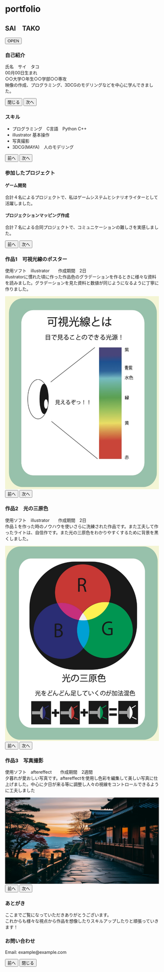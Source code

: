 <!DOCTYPE html>
<html lang="ja">
<head>
    <meta charset="UTF-8">
    <meta name="viewport" content="width=device-width, initial-scale=1.0">
    <title>ポートフォリオサイト</title>
    <link rel="stylesheet" href="styles.css">
</head>
<body>
    <div class="book">
        <div class="cover">
            <h1>portfolio</h1>
            <h2>SAI　TAKO</h2>
            <button onclick="goToPage(1)" class="open-book">OPEN</button>
        </div>
        <div class="page" id="page-1">
            <h3>自己紹介</h3>
            <p>
                氏名　サイ　タコ<br>
                00月00日生まれ<br>
                ○○大学○年生○○学部○○専攻<br>
                映像の作成、プログラミング、3DCGのモデリングなどを中心に学んできました。
            </p>
            <div class="nav-buttons">
                <button class="nav-button prev" onclick="goToPage(0)">閉じる</button>
                <button class="nav-button next" onclick="goToPage(2)">次へ</button>
            </div>
        </div>
        <div class="page" id="page-2">
            <h3>スキル</h3>
            <ul>
                <li>プログラミング　C言語　Python C++</li>
                <li>illustrator 基本操作</li>
                <li>写真撮影</li>
                <li>3DCG(MAYA)　人のモデリング</li>
            </ul>
            <div class="nav-buttons">
                <button class="nav-button prev" onclick="goToPage(1)">前へ</button>
                <button class="nav-button next" onclick="goToPage(3)">次へ</button>
            </div>
        </div>
        <div class="page" id="page-3">
            <h3>参加したプロジェクト</h3>
            <div class="project">
                <h4>ゲーム開発</h4>
                <p>合計４名によるプロジェクトで、私はゲームシステムとシナリオライターとして活躍しました。</p>
            </div>
            <div class="project">
                <h4>プロジェクションマッピング作成</h4>
                <p>合計７名による合同プロジェクトで、コミュニケーションの難しさを実感しました。</p>
            </div>
            <div class="nav-buttons">
                <button class="nav-button prev" onclick="goToPage(2)">前へ</button>
                <button class="nav-button next" onclick="goToPage(4)">次へ</button>
            </div>
        </div>
        <div class="page" id="page-4">
            <h3>作品1　可視光線のポスター</h3>
            <p>
                使用ソフト　illustrator　　作成期間　2日<br>illustratorに慣れた頃に作った作品色のグラデーションを作るときに様々な資料を読みました。グラデーションを見た資料と数値が同じようになるように丁寧に作りました。
            </p>
            <img src="web-end/img/postar.jpg" alt="postar">
            <div class="nav-buttons">
                <button class="nav-button prev" onclick="goToPage(3)">前へ</button>
                <button class="nav-button next" onclick="goToPage(5)">次へ</button>
            </div>
        </div>
        <div class="page" id="page-5">
            <h3>作品2　光の三原色</h3>
            <p>
                使用ソフト　illustrator　　作成期間　2日<br>作品１を作った時のノウハウを使いさらに洗練された作品です。また工夫して作ったライトは、自信作です。また光の三原色をわかりやすくするために背景を黒くしました。
            </p>
            <img src="web-end/img/postar2.jpg" alt="postar2">
            <div class="nav-buttons">
                <button class="nav-button prev" onclick="goToPage(4)">前へ</button>
                <button class="nav-button next" onclick="goToPage(6)">次へ</button>
            </div>
        </div>
        <div class="page" id="page-6">
            <h3>作品3　写真撮影</h3>
            <p>使用ソフト　aftereffect　　作成期間　2週間<br>夕暮れが愛おしい写真です。aftereffectを使用し色彩を編集して美しい写真に仕上げました。中心に夕日が来る等に調整し人々の視線をコントロールできるように工夫しました</p>
            <img src="web-end/img/ppp.jpg" alt="ppp">
            <div class="nav-buttons">
                <button class="nav-button prev" onclick="goToPage(5)">前へ</button>
                <button class="nav-button next" onclick="goToPage(7)">次へ</button>
            </div>
        </div>
        <div class="page" id="page-7">
            <h3>あとがき</h3>
            <p>ここまでご覧になっていただきありがとうございます。<br>これからも様々な視点から作品を想像したりスキルアップしたりと頑張っていきます！</p>
            <h3>お問い合わせ</h3>
            <p>Email: example@example.com</p>
            <div class="nav-buttons">
                <button class="nav-button prev" onclick="goToPage(6)">前へ</button>
                <button class="nav-button next" onclick="goToPage(0)">閉じる</button>
            </div>
        </div>
    </div>
    <script src="script.js"></script>
</body>
</html>
